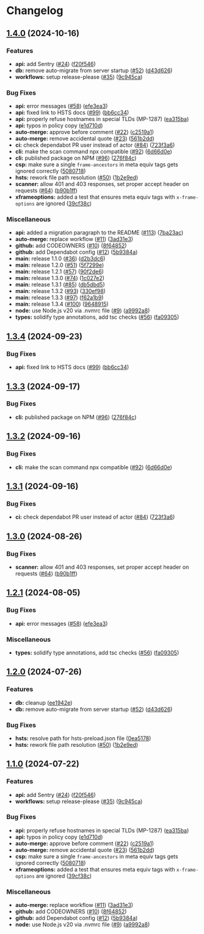# Changelog

## [1.4.0](https://github.com/laursisask/repo-9/compare/v1.3.4...v1.4.0) (2024-10-16)


### Features

* **api:** add Sentry ([#24](https://github.com/laursisask/repo-9/issues/24)) ([f20f546](https://github.com/laursisask/repo-9/commit/f20f546c2485e848bf3839b3d64d32c542c050cc))
* **db:** remove auto-migrate from server startup ([#52](https://github.com/laursisask/repo-9/issues/52)) ([d43d626](https://github.com/laursisask/repo-9/commit/d43d6262c93217f9a87fa23f7eea18090e47ea9d))
* **workflows:** setup release-please ([#35](https://github.com/laursisask/repo-9/issues/35)) ([9c945ca](https://github.com/laursisask/repo-9/commit/9c945ca7e39fd8dcda1fed27a2d855bec81ae4df))


### Bug Fixes

* **api:** error messages ([#58](https://github.com/laursisask/repo-9/issues/58)) ([efe3ea3](https://github.com/laursisask/repo-9/commit/efe3ea332a728ac306381cead45920d50f74a3d6))
* **api:** fixed link to HSTS docs ([#99](https://github.com/laursisask/repo-9/issues/99)) ([bb6cc34](https://github.com/laursisask/repo-9/commit/bb6cc341dde52e87f81debd35a55c2edf0142278))
* **api:** properly refuse hostnames in special TLDs (MP-1287) ([ea315ba](https://github.com/laursisask/repo-9/commit/ea315baf7415004417d5d9ffae91aa7bea4cd9e0))
* **api:** typos in policy copy ([e1d710d](https://github.com/laursisask/repo-9/commit/e1d710d63e4a227cb972f5646e68fc61504d987c))
* **auto-merge:** approve before comment ([#22](https://github.com/laursisask/repo-9/issues/22)) ([c2519a1](https://github.com/laursisask/repo-9/commit/c2519a1321b686dc8d512f7974fdc869939afd24))
* **auto-merge:** remove accidental quote ([#23](https://github.com/laursisask/repo-9/issues/23)) ([561b2dd](https://github.com/laursisask/repo-9/commit/561b2dd4c8692094dbcf406df57b5d38b56292d2))
* **ci:** check dependabot PR user instead of actor ([#84](https://github.com/laursisask/repo-9/issues/84)) ([723f3a6](https://github.com/laursisask/repo-9/commit/723f3a634f3c4a5084df612637c1b661c768905b))
* **cli:** make the scan command npx compatible ([#92](https://github.com/laursisask/repo-9/issues/92)) ([6d66d0e](https://github.com/laursisask/repo-9/commit/6d66d0e532ef32b835ea9d9fc1773861723a7d4e))
* **cli:** published package on NPM ([#96](https://github.com/laursisask/repo-9/issues/96)) ([276f84c](https://github.com/laursisask/repo-9/commit/276f84cb7ed0a78f2117ed42473344362d4d2ea6))
* **csp:** make sure a single `frame-ancestors` in meta equiv tags gets ignored correctly ([5080718](https://github.com/laursisask/repo-9/commit/5080718fcbb89837e71085da8e11c338a98bc203))
* **hsts:** rework file path resolution ([#50](https://github.com/laursisask/repo-9/issues/50)) ([1b2e9ed](https://github.com/laursisask/repo-9/commit/1b2e9edfa107192327d632e41c638d4bff3c2354))
* **scanner:** allow 401 and 403 responses, set proper accept header on requests ([#64](https://github.com/laursisask/repo-9/issues/64)) ([b90b1ff](https://github.com/laursisask/repo-9/commit/b90b1ff85b127415a8024de7be596a199b100714))
* **xframeoptions:** added a test that ensures meta equiv tags with `x-frame-options` are ignored ([39cf38c](https://github.com/laursisask/repo-9/commit/39cf38cf1c2e6d382d4bac5714fb2b9573e87848))


### Miscellaneous

* **api:** added a migration paragraph to the README ([#113](https://github.com/laursisask/repo-9/issues/113)) ([7ba23ac](https://github.com/laursisask/repo-9/commit/7ba23acdbd22b53f1dbed6c7c268b66beb4c5316))
* **auto-merge:** replace workflow ([#11](https://github.com/laursisask/repo-9/issues/11)) ([3ad31e3](https://github.com/laursisask/repo-9/commit/3ad31e3572c0c2cb22e43b7175960b91c1fbddf6))
* **github:** add CODEOWNERS ([#10](https://github.com/laursisask/repo-9/issues/10)) ([8f64852](https://github.com/laursisask/repo-9/commit/8f64852023a3e2d7a8b7e8892aef659291eaedae))
* **github:** add Dependabot config ([#12](https://github.com/laursisask/repo-9/issues/12)) ([5b9384a](https://github.com/laursisask/repo-9/commit/5b9384a704e1ff56016ddf63a196eddbc3d4f3de))
* **main:** release 1.1.0 ([#36](https://github.com/laursisask/repo-9/issues/36)) ([d2b3dc6](https://github.com/laursisask/repo-9/commit/d2b3dc6f0261ed716860c755d365ee7ea63477a5))
* **main:** release 1.2.0 ([#51](https://github.com/laursisask/repo-9/issues/51)) ([5f7299e](https://github.com/laursisask/repo-9/commit/5f7299ef3bff35df4a49e8793d7753d2f7bfe2d3))
* **main:** release 1.2.1 ([#57](https://github.com/laursisask/repo-9/issues/57)) ([90f2de6](https://github.com/laursisask/repo-9/commit/90f2de642c11e5870302406332d63d3dd02cebe6))
* **main:** release 1.3.0 ([#74](https://github.com/laursisask/repo-9/issues/74)) ([1c027e2](https://github.com/laursisask/repo-9/commit/1c027e22015453df1a99c3d4070480731fbd80ca))
* **main:** release 1.3.1 ([#85](https://github.com/laursisask/repo-9/issues/85)) ([db5dbd5](https://github.com/laursisask/repo-9/commit/db5dbd5e06537861c270e2864a73ed9cbe22c2ea))
* **main:** release 1.3.2 ([#93](https://github.com/laursisask/repo-9/issues/93)) ([330ef98](https://github.com/laursisask/repo-9/commit/330ef9825ba1b251acff26a0b0a544474f5c1783))
* **main:** release 1.3.3 ([#97](https://github.com/laursisask/repo-9/issues/97)) ([f62a1b9](https://github.com/laursisask/repo-9/commit/f62a1b9de07a1591af40b2076551345e0b728e87))
* **main:** release 1.3.4 ([#100](https://github.com/laursisask/repo-9/issues/100)) ([9648915](https://github.com/laursisask/repo-9/commit/964891554c74f9906e081d77c3780fc5ed6202a5))
* **node:** use Node.js v20 via .nvmrc file ([#9](https://github.com/laursisask/repo-9/issues/9)) ([a9992a8](https://github.com/laursisask/repo-9/commit/a9992a82368068fca635859885816589738e8fb6))
* **types:** solidify type annotations, add tsc checks ([#56](https://github.com/laursisask/repo-9/issues/56)) ([fa09305](https://github.com/laursisask/repo-9/commit/fa093059da5f23a6d1f99a829136e75793d4f843))

## [1.3.4](https://github.com/mdn/mdn-http-observatory/compare/v1.3.3...v1.3.4) (2024-09-23)


### Bug Fixes

* **api:** fixed link to HSTS docs ([#99](https://github.com/mdn/mdn-http-observatory/issues/99)) ([bb6cc34](https://github.com/mdn/mdn-http-observatory/commit/bb6cc341dde52e87f81debd35a55c2edf0142278))

## [1.3.3](https://github.com/mdn/mdn-http-observatory/compare/v1.3.2...v1.3.3) (2024-09-17)


### Bug Fixes

* **cli:** published package on NPM ([#96](https://github.com/mdn/mdn-http-observatory/issues/96)) ([276f84c](https://github.com/mdn/mdn-http-observatory/commit/276f84cb7ed0a78f2117ed42473344362d4d2ea6))

## [1.3.2](https://github.com/mdn/mdn-http-observatory/compare/v1.3.1...v1.3.2) (2024-09-16)


### Bug Fixes

* **cli:** make the scan command npx compatible ([#92](https://github.com/mdn/mdn-http-observatory/issues/92)) ([6d66d0e](https://github.com/mdn/mdn-http-observatory/commit/6d66d0e532ef32b835ea9d9fc1773861723a7d4e))

## [1.3.1](https://github.com/mdn/mdn-http-observatory/compare/v1.3.0...v1.3.1) (2024-09-16)


### Bug Fixes

* **ci:** check dependabot PR user instead of actor ([#84](https://github.com/mdn/mdn-http-observatory/issues/84)) ([723f3a6](https://github.com/mdn/mdn-http-observatory/commit/723f3a634f3c4a5084df612637c1b661c768905b))

## [1.3.0](https://github.com/mdn/mdn-http-observatory/compare/v1.2.1...v1.3.0) (2024-08-26)


### Bug Fixes

* **scanner:** allow 401 and 403 responses, set proper accept header on requests ([#64](https://github.com/mdn/mdn-http-observatory/issues/64)) ([b90b1ff](https://github.com/mdn/mdn-http-observatory/commit/b90b1ff85b127415a8024de7be596a199b100714))

## [1.2.1](https://github.com/mdn/mdn-http-observatory/compare/v1.2.0...v1.2.1) (2024-08-05)


### Bug Fixes

* **api:** error messages ([#58](https://github.com/mdn/mdn-http-observatory/issues/58)) ([efe3ea3](https://github.com/mdn/mdn-http-observatory/commit/efe3ea332a728ac306381cead45920d50f74a3d6))


### Miscellaneous

* **types:** solidify type annotations, add tsc checks ([#56](https://github.com/mdn/mdn-http-observatory/issues/56)) ([fa09305](https://github.com/mdn/mdn-http-observatory/commit/fa093059da5f23a6d1f99a829136e75793d4f843))

## [1.2.0](https://github.com/mdn/mdn-http-observatory/compare/v1.1.0...v1.2.0) (2024-07-26)


### Features

* **db:** cleanup ([ee1942e](https://github.com/mdn/mdn-http-observatory/commit/ee1942e99938ccfc8e0e1f9545d43ae7a2d80940))
* **db:** remove auto-migrate from server startup ([#52](https://github.com/mdn/mdn-http-observatory/issues/52)) ([d43d626](https://github.com/mdn/mdn-http-observatory/commit/d43d6262c93217f9a87fa23f7eea18090e47ea9d))


### Bug Fixes

* **hsts:** resolve path for hsts-preload.json file ([0ea5178](https://github.com/mdn/mdn-http-observatory/commit/0ea51787d06094eeab5ba4a49f12fe4f6830cff9))
* **hsts:** rework file path resolution ([#50](https://github.com/mdn/mdn-http-observatory/issues/50)) ([1b2e9ed](https://github.com/mdn/mdn-http-observatory/commit/1b2e9edfa107192327d632e41c638d4bff3c2354))

## [1.1.0](https://github.com/mdn/mdn-http-observatory/compare/v1.0.0...v1.1.0) (2024-07-22)


### Features

* **api:** add Sentry ([#24](https://github.com/mdn/mdn-http-observatory/issues/24)) ([f20f546](https://github.com/mdn/mdn-http-observatory/commit/f20f546c2485e848bf3839b3d64d32c542c050cc))
* **workflows:** setup release-please ([#35](https://github.com/mdn/mdn-http-observatory/issues/35)) ([9c945ca](https://github.com/mdn/mdn-http-observatory/commit/9c945ca7e39fd8dcda1fed27a2d855bec81ae4df))


### Bug Fixes

* **api:** properly refuse hostnames in special TLDs (MP-1287) ([ea315ba](https://github.com/mdn/mdn-http-observatory/commit/ea315baf7415004417d5d9ffae91aa7bea4cd9e0))
* **api:** typos in policy copy ([e1d710d](https://github.com/mdn/mdn-http-observatory/commit/e1d710d63e4a227cb972f5646e68fc61504d987c))
* **auto-merge:** approve before comment ([#22](https://github.com/mdn/mdn-http-observatory/issues/22)) ([c2519a1](https://github.com/mdn/mdn-http-observatory/commit/c2519a1321b686dc8d512f7974fdc869939afd24))
* **auto-merge:** remove accidental quote ([#23](https://github.com/mdn/mdn-http-observatory/issues/23)) ([561b2dd](https://github.com/mdn/mdn-http-observatory/commit/561b2dd4c8692094dbcf406df57b5d38b56292d2))
* **csp:** make sure a single `frame-ancestors` in meta equiv tags gets ignored correctly ([5080718](https://github.com/mdn/mdn-http-observatory/commit/5080718fcbb89837e71085da8e11c338a98bc203))
* **xframeoptions:** added a test that ensures meta equiv tags with `x-frame-options` are ignored ([39cf38c](https://github.com/mdn/mdn-http-observatory/commit/39cf38cf1c2e6d382d4bac5714fb2b9573e87848))


### Miscellaneous

* **auto-merge:** replace workflow ([#11](https://github.com/mdn/mdn-http-observatory/issues/11)) ([3ad31e3](https://github.com/mdn/mdn-http-observatory/commit/3ad31e3572c0c2cb22e43b7175960b91c1fbddf6))
* **github:** add CODEOWNERS ([#10](https://github.com/mdn/mdn-http-observatory/issues/10)) ([8f64852](https://github.com/mdn/mdn-http-observatory/commit/8f64852023a3e2d7a8b7e8892aef659291eaedae))
* **github:** add Dependabot config ([#12](https://github.com/mdn/mdn-http-observatory/issues/12)) ([5b9384a](https://github.com/mdn/mdn-http-observatory/commit/5b9384a704e1ff56016ddf63a196eddbc3d4f3de))
* **node:** use Node.js v20 via .nvmrc file ([#9](https://github.com/mdn/mdn-http-observatory/issues/9)) ([a9992a8](https://github.com/mdn/mdn-http-observatory/commit/a9992a82368068fca635859885816589738e8fb6))
